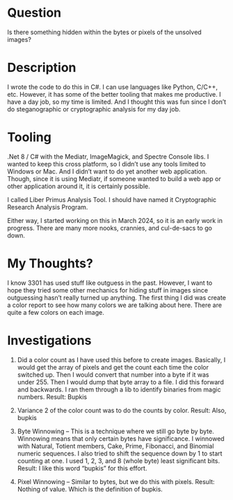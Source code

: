 # Question
Is there something hidden within the bytes or pixels of the unsolved images?

# Description
I wrote the code to do this in C#.  I can use languages like Python, C/C++, etc.  However, it has some of the better tooling that makes me productive.  I have a day job, so my time is limited.  And I thought this was fun since I don’t do steganographic or cryptographic analysis for my day job.

# Tooling
.Net 8 / C# with the Mediatr, ImageMagick, and Spectre Console libs.  I wanted to keep this cross platform, so I didn’t use any tools limited to Windows or Mac.  And I didn’t want to do yet another web application.  Though, since it is using Mediatr, if someone wanted to build a web app or other application around it, it is certainly possible.

I called Liber Primus Analysis Tool.  I should have named it Cryptographic Research Analysis Program.

Either way, I started working on this in March 2024, so it is an early work in progress.  There are many more nooks, crannies, and cul-de-sacs to go down.

# My Thoughts?
I know 3301 has used stuff like outguess in the past.  However, I want to hope they tried some other mechanics for hiding stuff in images since outguessing hasn’t really turned up anything.  The first thing I did was create a color report to see how many colors we are talking about here.
There are quite a few colors on each image.

# Investigations
1. Did a color count as I have used this before to create images.  Basically, I would get the array of pixels and get the count each time the color switched up.  Then I would convert that number into a byte if it was under 255.  Then I would dump that byte array to a file.  I did this forward and backwards.  I ran them through a lib to identify binaries from magic numbers.
Result: Bupkis

2. Variance 2 of the color count was to do the counts by color.
Result: Also, bupkis

3. Byte Winnowing – This is a technique where we still go byte by byte.  Winnowing means that only certain bytes have significance.  I winnowed with Natural, Totient members, Cake, Prime, Fibonacci, and Binomial numeric sequences.  I also tried to shift the sequence down by 1 to start counting at one.  I used 1, 2, 3, and 8 (whole byte) least significant bits.
Result: I like this word “bupkis” for this effort.

4. Pixel Winnowing – Similar to bytes, but we do this with pixels.
Result: Nothing of value.  Which is the definition of bupkis.
